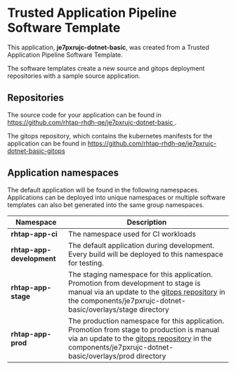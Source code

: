 # Trusted Application Pipeline Software Template

This application, **je7pxrujc-dotnet-basic**, was created from a Trusted Application Pipeline Software Template.

The software templates create a new source and gitops deployment repositories with a sample source application. 

## Repositories

The source code for your application can be found in [https://github.com/rhtap-rhdh-qe/je7pxrujc-dotnet-basic ](https://github.com/rhtap-rhdh-qe/je7pxrujc-dotnet-basic ).
 
The gitops repository, which contains the kubernetes manifests for the application can be found in 
[https://github.com/rhtap-rhdh-qe/je7pxrujc-dotnet-basic-gitops ](https://github.com/rhtap-rhdh-qe/je7pxrujc-dotnet-basic-gitops ) 

## Application namespaces 

The default application will be found in the following namespaces. Applications can be deployed into unique namespaces or multiple software templates can also bet generated into the same group namespaces.  

|  Namespace   |  Description   |  
| -------- | -------- |
| **rhtap-app-ci** | The namespace used for CI workloads |
| **rhtap-app-development** | The default application during development. Every build will be deployed to this namespace for testing. |
| **rhtap-app-stage** | The staging namespace for this application. Promotion from development to stage is manual via an update to the [gitops repository](https://github.com/rhtap-rhdh-qe/je7pxrujc-dotnet-basic-gitops ) in the components/je7pxrujc-dotnet-basic/overlays/stage directory |
| **rhtap-app-prod** | The production namespace for this application. Promotion from stage to production is manual via an update to the [gitops repository](https://github.com/rhtap-rhdh-qe/je7pxrujc-dotnet-basic-gitops ) in the components/je7pxrujc-dotnet-basic/overlays/prod directory |